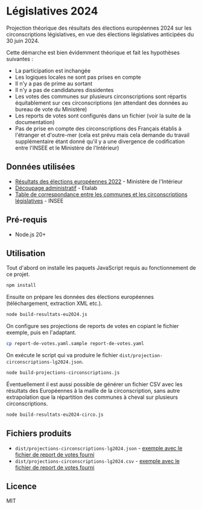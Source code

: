 # Législatives 2024

Projection théorique des résultats des élections européennes 2024 sur les circonscriptions législatives, en vue des élections législatives anticipées du 30 juin 2024.

Cette démarche est bien évidemment théorique et fait les hypothèses suivantes :
- La participation est inchangée
- Les logiques locales ne sont pas prises en compte
- Il n'y a pas de prime au sortant
- Il n'y a pas de candidatures dissidentes
- Les votes des communes sur plusieurs circonscriptions sont répartis équitablement sur ces circonscriptions (en attendant des données au bureau de vote du Ministère)
- Les reports de votes sont configurés dans un fichier (voir la suite de la documentation)
- Pas de prise en compte des circonscriptions des Français établis à l'étranger et d'outre-mer (cela est prévu mais cela demande du travail supplémentaire étant donné qu'il y a une divergence de codification entre l'INSEE et le Ministère de l'Intérieur)

## Données utilisées

- [Résultats des élections européennes 2022](https://www.resultats-elections.interieur.gouv.fr/telechargements/EU2024) - Ministère de l'Intérieur
- [Découpage administratif](https://github.com/etalab/decoupage-administratif) - Etalab
- [Table de correspondance entre les communes et les circonscriptions législatives](https://www.insee.fr/fr/statistiques/6436476?sommaire=6436478) - INSEE


## Pré-requis

- Node.js 20+

## Utilisation

Tout d'abord on installe les paquets JavaScript requis au fonctionnement de ce projet.

```bash
npm install
```

Ensuite on prépare les données des élections européennes (téléchargement, extraction XML etc.).

```bash
node build-resultats-eu2024.js
```

On configure ses projections de reports de votes en copiant le fichier exemple, puis en l'adaptant.

```bash
cp report-de-votes.yaml.sample report-de-votes.yaml
```

On exécute le script qui va produire le fichier `dist/projection-circonscriptions-lg2024.json`.

```bash
node build-projections-circonscriptions.js
```

Éventuellement il est aussi possible de générer un fichier CSV avec les résultats des Européennes à la maille de la circonscription, sans autre extrapolation que la répartition des communes à cheval sur plusieurs circonscriptions.

```bash
node build-resultats-eu2024-circo.js
```

## Fichiers produits

- `dist/projections-circonscriptions-lg2024.json` - [exemple avec le fichier de report de votes fourni](dist-example/projection-circonscriptions-lg2024.json)
- `dist/projections-circonscriptions-lg2024.csv` - [exemple avec le fichier de report de votes fourni](dist-example/projection-circonscriptions-lg2024.csv)

## Licence

MIT
